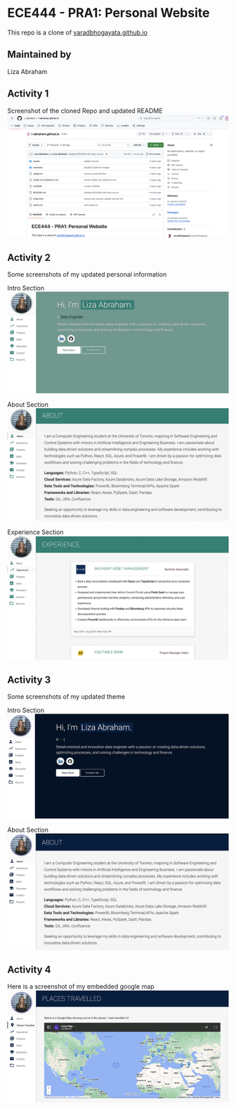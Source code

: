 # ECE444 - PRA1: Personal Website

This repo is a clone of [varadbhogayata.github.io](https://github.com/varadbhogayata/varadbhogayata.github.io)

## Maintained by
Liza Abraham

## Activity 1
Screenshot of the cloned Repo and updated README
![Repository Screenshot](assets/img/PRA1_actitivty1.png)

## Activity 2
Some screenshots of my updated personal information

Intro Section
![Repository Screenshot](assets/img/liza_img/intro.png)

About Section
![Repository Screenshot](assets/img/liza_img/about_section.png)

Experience Section
![Repository Screenshot](assets/img/liza_img/experience_section.png)

## Activity 3
Some screenshots of my updated theme

Intro Section
![Repository Screenshot](assets/img/liza_img/Intro_theme.png)

About Section
![Repository Screenshot](assets/img/liza_img/about_theme.png)

## Activity 4
Here is a screenshot of my embedded google map
![Repository Screenshot](assets/img/liza_img/google_map_embed.png)